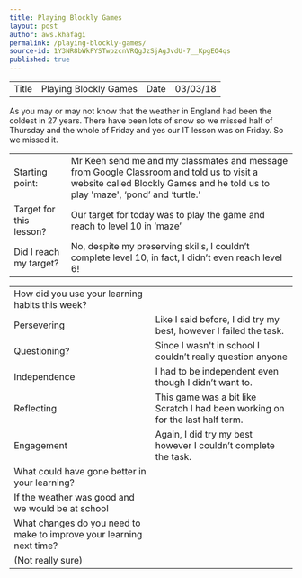 ```yaml
---
title: Playing Blockly Games
layout: post
author: aws.khafagi
permalink: /playing-blockly-games/
source-id: 1Y3NR8bWkFYSTwpzcnVRQgJzSjAgJvdU-7__KpgEO4qs
published: true
---
```

<table>
  <tr>
    <td>Title</td>
    <td>Playing Blockly Games</td>
    <td>Date</td>
    <td>03/03/18</td>
  </tr>
</table>


As you may or may not know that the weather in England had been the coldest in 27 years. There have  been lots of snow so we missed half of Thursday and the whole of Friday and yes our IT lesson was on Friday. So we missed it.

<table>
  <tr>
    <td>Starting point:</td>
    <td>Mr Keen send me and my classmates and message from Google Classroom and told us to visit a website called Blockly Games and he told us to play 'maze', ‘pond’ and ‘turtle.’</td>
  </tr>
  <tr>
    <td>Target for this lesson?</td>
    <td>Our target for today was to play the game and reach to level 10 in ‘maze’</td>
  </tr>
  <tr>
    <td>Did I reach my target? </td>
    <td>No, despite my preserving skills, I couldn’t complete level 10, in fact, I didn’t even reach level 6!</td>
  </tr>
</table>


<table>
  <tr>
    <td>How did you use your learning habits this week?</td>
    <td></td>
  </tr>
  <tr>
    <td>Persevering</td>
    <td>Like I said before, I did try my best, however I failed the task.</td>
  </tr>
  <tr>
    <td>Questioning?</td>
    <td>Since I wasn't in school I couldn’t really question anyone</td>
  </tr>
  <tr>
    <td>Independence</td>
    <td>I had to be independent even though I didn’t want to.</td>
  </tr>
  <tr>
    <td>Reflecting</td>
    <td>This game was a bit like Scratch I had been working on for the last half term.</td>
  </tr>
  <tr>
    <td>Engagement</td>
    <td>Again, I did try my best however I couldn’t complete the task.</td>
  </tr>
  <tr>
    <td>What could have gone better in your learning?</td>
    <td></td>
  </tr>
  <tr>
    <td>If the weather was good and we would be at school</td>
    <td></td>
  </tr>
  <tr>
    <td>What changes do you need to make to improve your learning next time?</td>
    <td></td>
  </tr>
  <tr>
    <td>(Not really sure)</td>
    <td></td>
  </tr>
</table>


